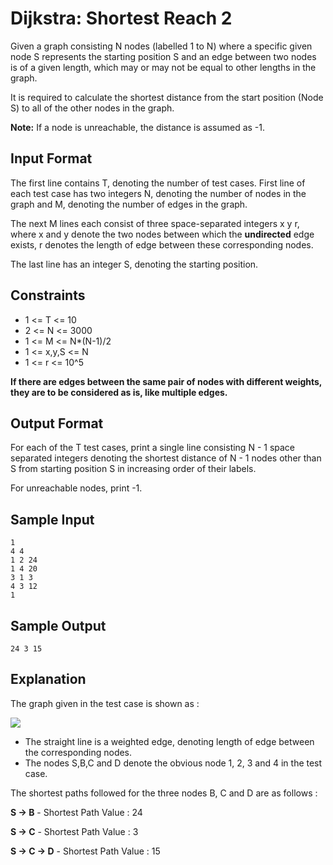 # Dijkstra: Shortest Reach 2

Given a graph consisting N nodes (labelled 1 to N) where a specific given node S represents the starting position S and an edge between two nodes is of a given length, which may or may not be equal to other lengths in the graph.

It is required to calculate the shortest distance from the start position (Node S) to all of the other nodes in the graph.

**Note:** If a node is unreachable, the distance is assumed as -1.

## Input Format

The first line contains T, denoting the number of test cases. 
First line of each test case has two integers N, denoting the number of nodes in the graph and M, denoting the number of edges in the graph.

The next M lines each consist of three space-separated integers x y r, where x and y denote the two nodes between which the **undirected** edge exists, r denotes the length of edge between these corresponding nodes.

The last line has an integer S, denoting the starting position.

## Constraints

- 1 <= T <= 10
- 2 <= N <= 3000
- 1 <= M <= N*(N-1)/2
- 1 <= x,y,S <= N
- 1 <= r <= 10^5

**If there are edges between the same pair of nodes with different weights, they are to be considered as is, like multiple edges.**

## Output Format

For each of the T test cases, print a single line consisting N - 1 space separated integers denoting the shortest distance of N - 1 nodes other than S from starting position S in increasing order of their labels.

For unreachable nodes, print -1.

## Sample Input

    1
    4 4
    1 2 24
    1 4 20
    3 1 3
    4 3 12
    1
    
## Sample Output

    24 3 15

## Explanation

The graph given in the test case is shown as :

![](https://s3.amazonaws.com/hr-challenge-images/0/1485484822-fc27c4a7f4-dijkstra.PNG)

- The straight line is a weighted edge, denoting length of edge between the corresponding nodes.
- The nodes S,B,C and D denote the obvious node 1, 2, 3 and 4 in the test case.

The shortest paths followed for the three nodes B, C and D are as follows :

**S -> B** - Shortest Path Value : 24

**S -> C** - Shortest Path Value : 3

**S -> C -> D** - Shortest Path Value : 15
